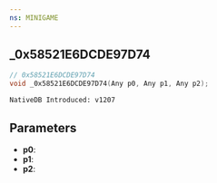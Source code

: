 ```yaml
---
ns: MINIGAME
---
```

## _0x58521E6DCDE97D74

```c
// 0x58521E6DCDE97D74
void _0x58521E6DCDE97D74(Any p0, Any p1, Any p2);
```

```
NativeDB Introduced: v1207
```

## Parameters
* **p0**:
* **p1**:
* **p2**:
